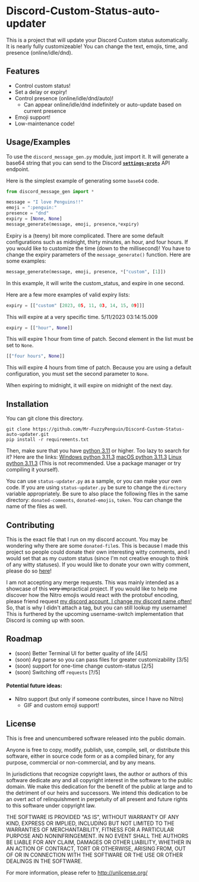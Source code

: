 
# Discord-Custom-Status-auto-updater

This is a project that will update your Discord Custom status automatically. It is nearly fully customizeable! You can change the text, emojis, time, and presence (online/idle/dnd).




## Features

- Control custom status!
- Set a delay or expiry!
- Control presence (online/idle/dnd/auto)!
    - Can appear online/idle/dnd indefinitely or auto-update based on current presence
- Emoji support!
- Low-maintenance code!


## Usage/Examples
To use the `discord_message_gen.py` module, just import it. It will generate a base64 string that you can send to the Discord [__`settings-proto`__]("https://discord.com/api/v9/users/@me/settings-proto/1") API endpoint.

Here is the simplest example of generating some `base64` code.
```py
from discord_message_gen import *

message = "I love Penguins!!"
emoji = ":penguin:"
presence = "dnd"
expiry = [None, None]
message_generate(message, emoji, presence,*expiry)
```

Expiry is a (teeny) bit more complicated. There are some default configurations such as midnight, thirty minutes, an hour, and four hours. If you would like to customize the time (down to the millisecond)! You have to change the expiry parameters of the `message_generate()` function. Here are some examples:

```py
message_generate(message, emoji, presence, *["custom", [1]])
```
In this example, it will write the custom_status, and expire in one second.

Here are a few more examples of valid expiry lists:
```py
expiry = [["custom" [2023, 05, 11, 03, 14, 15, 09]]]
```
This will expire at a very specific time. 5/11/2023 03:14:15.009

```py
expiry = [["hour", None]]
```
This will expire 1 hour from time of patch. Second element in the list must be set to `None`.

```py
[["four hours", None]]
```
This will expire 4 hours from time of patch. Because you are using a default configuration, you must set the second parameter to `None`.

When expiring to midnight, it will expire on midnight of the next day.

## Installation

You can git clone this directory.

```
git clone https://github.com/Mr-FuzzyPenguin/Discord-Custom-Status-auto-updater.git
pip install -r requirements.txt
```
Then, make sure that you have [python 3.11](https://www.python.org/downloads/release/python-3113/) or higher.
Too lazy to search for it? Here are the links:
[Windows python 3.11.3](https://www.python.org/ftp/python/3.11.3/python-3.11.3-amd64.exe)
[macOS python 3.11.3](https://www.python.org/ftp/python/3.11.3/python-3.11.3-macos11.pkg)
[Linux python 3.11.3](https://www.python.org/ftp/python/3.11.3/Python-3.11.3.tar.xz) (This is not recommended. Use a package manager or try compiling it yourself).

You can use `status-updater.py` as a sample, or you can make your own code. If you are using `status-updater.py` be sure to change the `directory` variable appropriately. Be sure to also place the following files in the same directory: `donated-comments`, `donated-emojis`, `token`. You can change the name of the files as well. 
## Contributing
This is the exact file that I run on my discord account. You may be wondering why there are some `donated-file`s. This is because I made this project so people could donate their own interesting witty comments, and I would set that as my custom status (since I'm not creative enough to think of any witty statuses). If you would like to donate your own witty comment, please do so [here](https://forms.gle/MEC4ZDRdkSATmgM1A)!

I am not accepting any merge requests. This was mainly intended as a showcase of this ~~very im~~practical project. If you would like to help me discover how the Nitro emojis would react with the protobuf encoding, please friend request [my discord account. I change my discord name often!](https://discordlookup.com/user/499285426369069079) So, that is why I didn't attach a tag, but you can still lookup my username! This is furthered by the upcoming username-switch implementation that Discord is coming up with soon.
## Roadmap

- (soon) Better Terminal UI for better quality of life [4/5]
- (soon) Arg parse so you can pass files for greater customizability [3/5]
- (soon) support for one-time change custom-status [2/5]
- (soon) Switching off `requests` [?/5]

#### Potential future ideas:
- Nitro support (but only if someone contributes, since I have no Nitro)
    - GIF and custom emoji support!


## License

This is free and unencumbered software released into the public domain.

Anyone is free to copy, modify, publish, use, compile, sell, or
distribute this software, either in source code form or as a compiled
binary, for any purpose, commercial or non-commercial, and by any
means.

In jurisdictions that recognize copyright laws, the author or authors
of this software dedicate any and all copyright interest in the
software to the public domain. We make this dedication for the benefit
of the public at large and to the detriment of our heirs and
successors. We intend this dedication to be an overt act of
relinquishment in perpetuity of all present and future rights to this
software under copyright law.

THE SOFTWARE IS PROVIDED "AS IS", WITHOUT WARRANTY OF ANY KIND,
EXPRESS OR IMPLIED, INCLUDING BUT NOT LIMITED TO THE WARRANTIES OF
MERCHANTABILITY, FITNESS FOR A PARTICULAR PURPOSE AND NONINFRINGEMENT.
IN NO EVENT SHALL THE AUTHORS BE LIABLE FOR ANY CLAIM, DAMAGES OR
OTHER LIABILITY, WHETHER IN AN ACTION OF CONTRACT, TORT OR OTHERWISE,
ARISING FROM, OUT OF OR IN CONNECTION WITH THE SOFTWARE OR THE USE OR
OTHER DEALINGS IN THE SOFTWARE.

For more information, please refer to <http://unlicense.org/>

